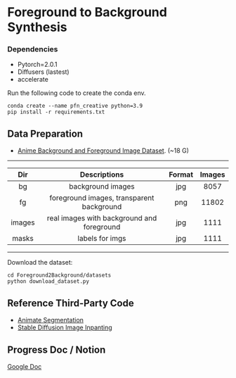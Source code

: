 # Foreground to Background Synthesis

### Dependencies
- Pytorch=2.0.1
- Diffusers (lastest)
- accelerate

Run the following code to create the conda env.
```
conda create --name pfn_creative python=3.9
pip install -r requirements.txt
```

## Data Preparation
- [Anime Background and Foreground Image Dataset](https://huggingface.co/datasets/skytnt/anime-segmentation/tree/main). (~18 G) 
---
|   Dir  |                Descriptions                | Format | Images |
|:------:|:------------------------------------------:|:------:|:------:|
|   bg   |              background images             |   jpg  |  8057  |
|   fg   |  foreground images, transparent background |   png  |  11802 |
| images | real images with background and foreground |   jpg  |  1111  |
|  masks |               labels for imgs              |   jpg  |  1111  |
---

Download the dataset:
```
cd Foreground2Background/datasets
python download_dataset.py
```

## Reference Third-Party Code
- [Animate Segmentation](https://github.com/SkyTNT/anime-segmentation)
- [Stable Diffusion Image Inpanting](https://huggingface.co/docs/diffusers/using-diffusers/inpaint)


## Progress Doc / Notion

[Google Doc](https://docs.google.com/document/d/1OQZwOXmSKQt9Nbv7AwpwHO1k9VH066dCZndnlA5-7jc/edit#heading=h.z5pa86dit7n8)
